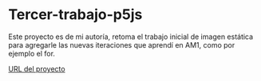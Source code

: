 # Tercer-trabajo-p5js

Este proyecto es de mi autoría, retoma el trabajo inicial de imagen estática para agregarle las nuevas iteraciones que aprendí
en AM1, como por ejemplo el for.

[URL del proyecto](https://editor.p5js.org/sutcliffe/sketches/RgxMBfB0y)
